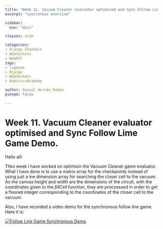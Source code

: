 ```yaml
---
title: "Week 11. Vacuum Cleaner evaluator optimised and Sync Follow Lime Game Demo."
excerpt: "syncronous exercise"

sidebar:
  nav: "docs"

classes: wide

categories:
- Django Channels
- WebSockets
- WebRTC
tags:
- logbook
- Django
- WebSockets
- RoboticsAcademy

author: Daniel Hervás Rodao
pinned: false

---
```


# Week 11. Vacuum Cleaner evaluator optimised and Sync Follow Lime Game Demo.

Hello all!

Thks week I have worked on optimisin the Vacuum Cleaner game evaluator. What I have done is to use a matrix array for the checkpoints instead of 
using just a ine dimension array for searching the closer cell to the vacuum. As the canvas height and width are the dimensions of the circuit, with the coordinates given to the _fillCell_ function, they are proccessed in order to get a floored integer corresponding to the coordinates of the closer 
cell to the vacuum.

Also, I have recorded a video demo for the synchronous follow line game. Here it is:

[![Follow Line Game Synchronous Demo](https://img.youtube.com/vi/ejctBqdSErA/0.jpg)](https://youtu.be/ejctBqdSErA)
